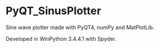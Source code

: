 # PyQT_SinusPlotter
Sine wave plotter made with PyQT4, numPy and MatPlotLib.

Developed in WinPython 3.4.4.1 with Spyder.
